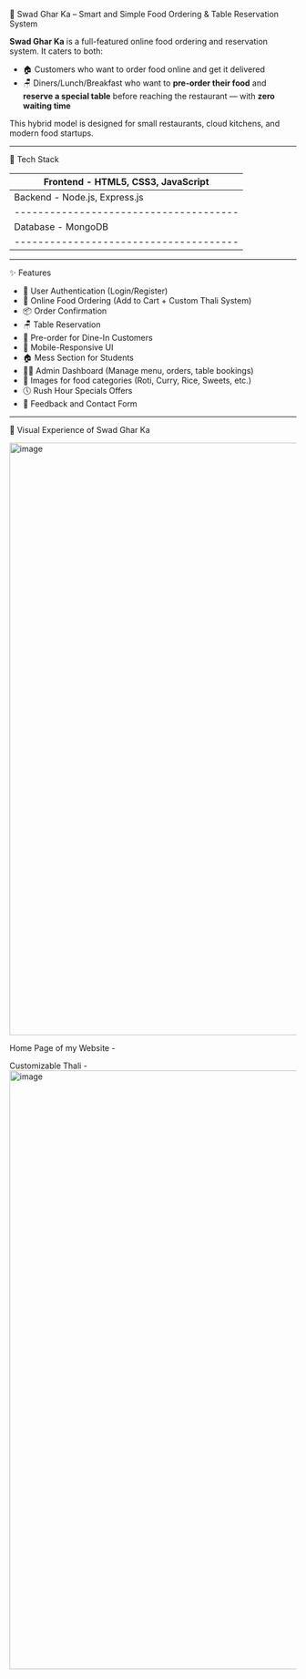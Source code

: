 🍲 Swad Ghar Ka – Smart and Simple Food Ordering & Table Reservation System

**Swad Ghar Ka** is a full-featured online food ordering and reservation system. It caters to both:
- 🏠 Customers who want to order food online and get it delivered
- 🪑 Diners/Lunch/Breakfast who want to **pre-order their food** and **reserve a special table** before reaching the restaurant — with **zero waiting time**

This hybrid model is designed for small restaurants, cloud kitchens, and modern food startups.

---

🔧 Tech Stack

| Frontend - HTML5, CSS3, JavaScript
|--------------------------------------|
| Backend -  Node.js, Express.js 
|--------------------------------------|
| Database - MongoDB 
|--------------------------------------|

---

✨ Features

- 👥 User Authentication (Login/Register)
- 🛒 Online Food Ordering (Add to Cart + Custom Thali System)
- 📦 Order Confirmation
- 🪑 Table Reservation 
- 📝 Pre-order for Dine-In Customers
- 📱 Mobile-Responsive UI
- 🏠 Mess Section for Students 
- 👨‍🍳 Admin Dashboard (Manage menu, orders, table bookings)
- 📸 Images for food categories (Roti, Curry, Rice, Sweets, etc.)
- 🕔 Rush Hour Specials Offers  
- 💬 Feedback and Contact Form

---

📸 Visual Experience of Swad Ghar Ka

<img width="1889" height="1040" alt="image" src="https://github.com/user-attachments/assets/fa928cbc-7a8b-4137-894b-272fa046991b" />

Home Page of my Website - 


Customizable Thali - 
<img width="1885" height="1051" alt="image" src="https://github.com/user-attachments/assets/068946ca-1a42-4cff-96d7-358eb32d4288" />





